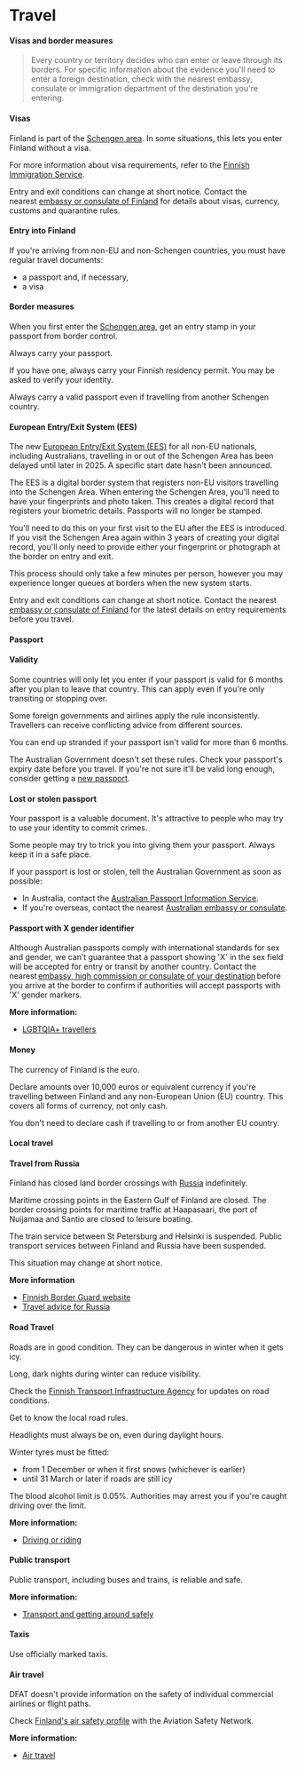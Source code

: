 # Travel

#### Visas and border measures

> Every country or territory decides who can enter or leave through its borders. For specific information about the evidence you'll need to enter a foreign destination, check with the nearest embassy, consulate or immigration department of the destination you're entering.

#### Visas

Finland is part of the [Schengen area](/before-you-go/the-basics/schengen "Visas and entry requirements in Europe and the Schengen Area"). In some situations, this lets you enter Finland without a visa.

For more information about visa requirements, refer to the [Finnish Immigration Service](https://migri.fi/en/home).

Entry and exit conditions can change at short notice. Contact the nearest [embassy or consulate of Finland](https://protocol.dfat.gov.au/Public/Missions/69) for details about visas, currency, customs and quarantine rules.

#### Entry into Finland

If you're arriving from non-EU and non-Schengen countries, you must have regular travel documents:

* a passport and, if necessary,
* a visa

#### Border measures

When you first enter the [Schengen area](/before-you-go/the-basics/schengen "Visas and entry requirements in Europe and the Schengen Area"), get an entry stamp in your passport from border control.

Always carry your passport.

If you have one, always carry your Finnish residency permit. You may be asked to verify your identity.

Always carry a valid passport even if travelling from another Schengen country.

#### European Entry/Exit System (EES)

The new [European Entry/Exit System (EES)](https://travel-europe.europa.eu/ees_en) for all non-EU nationals, including Australians, travelling in or out of the Schengen Area has been delayed until later in 2025. A specific start date hasn't been announced.

The EES is a digital border system that registers non-EU visitors travelling into the Schengen Area. When entering the Schengen Area, you'll need to have your fingerprints and photo taken. This creates a digital record that registers your biometric details. Passports will no longer be stamped.

You'll need to do this on your first visit to the EU after the EES is introduced.​ If you visit the Schengen Area again within 3 years of creating your digital record, you'll only need to provide either your fingerprint or photograph at the border on entry and exit.

This process should only take a few minutes per person, however you may experience longer queues at borders when the new system starts.

Entry and exit conditions can change at short notice. Contact the nearest [embassy or consulate of Finland](https://protocol.dfat.gov.au/Public/Missions/69) for the latest details on entry requirements before you travel.

#### Passport

#### Validity

Some countries will only let you enter if your passport is valid for 6 months after you plan to leave that country. This can apply even if you're only transiting or stopping over.

Some foreign governments and airlines apply the rule inconsistently. Travellers can receive conflicting advice from different sources.

You can end up stranded if your passport isn't valid for more than 6 months.

The Australian Government doesn't set these rules. Check your passport's expiry date before you travel. If you're not sure it'll be valid long enough, consider getting a [new passport](https://www.passports.gov.au/).

#### Lost or stolen passport

Your passport is a valuable document. It's attractive to people who may try to use your identity to commit crimes.

Some people may try to trick you into giving them your passport. Always keep it in a safe place.

If your passport is lost or stolen, tell the Australian Government as soon as possible:

* In Australia, contact the [Australian Passport Information Service](https://www.passports.gov.au/contact-us).
* If you're overseas, contact the nearest [Australian embassy or consulate](http://dfat.gov.au/about-us/our-locations/missions/Pages/our-embassies-and-consulates-overseas.aspx).

#### Passport with X gender identifier

Although Australian passports comply with international standards for sex and gender, we can’t guarantee that a passport showing 'X' in the sex field will be accepted for entry or transit by another country. Contact the nearest [embassy, high commission or consulate of your destination](https://protocol.dfat.gov.au/Public/MissionsInAustralia) before you arrive at the border to confirm if authorities will accept passports with 'X' gender markers.

**More information:**

* [LGBTQIA+ travellers](/before-you-go/who-you-are/LGBTQIA "Advice for LGBTQIA+ travellers")

#### ​Money

The currency of Finland is the euro.

Declare amounts over 10,000 euros or equivalent currency if you're travelling between Finland and any non-European Union (EU) country. This covers all forms of currency, not only cash.

You don't need to declare cash if travelling to or from another EU country.

#### Local travel

#### Travel from Russia

Finland has closed land border crossings with [Russia](https://www.smartraveller.gov.au/node/334) indefinitely. 

Maritime crossing points in the Eastern Gulf of Finland are closed. The border crossing points for maritime traffic at Haapasaari, the port of Nuijamaa and Santio are closed to leisure boating. 

The train service between St Petersburg and Helsinki is suspended. Public transport services between Finland and Russia have been suspended. 

This situation may change at short notice.

**More information**

* [Finnish Border Guard website](https://raja.fi/en/guidelines-for-travellers-at-border-crossings)
* [Travel advice for Russia](/node/334)

#### Road Travel

Roads are in good condition. They can be dangerous in winter when it gets icy.

Long, dark nights during winter can reduce visibility.

Check the [Finnish Transport Infrastructure Agency](https://vayla.fi/en/frontpage) for updates on road conditions.

Get to know the local road rules.

​​Headlights must always be on, even during daylight hours.

Winter tyres must be fitted:

* from 1 December or when it first snows (whichever is earlier)
* until 31 March or later if roads are still icy

The blood alcohol limit is 0.05%. Authorities may arrest you if you're caught driving over the limit.

**More information:**

* [Driving or riding](/node/352)

#### Public transport

Public transport, including buses and trains, is reliable and safe.

**More information:**

* [Transport and getting around safely](/node/357)

#### Taxis

Use officially marked taxis.

#### Air travel

DFAT doesn't provide information on the safety of individual commercial airlines or flight paths.

Check [Finland's air safety profile](https://aviation-safety.net/database/country/country.php?id=OH) with the Aviation Safety Network.

**More information:**

* [Air travel](/node/353)
